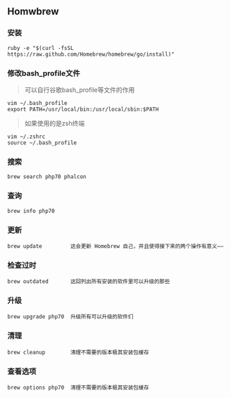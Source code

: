 ## Homwbrew

### 安装
~~~
ruby -e "$(curl -fsSL https://raw.github.com/Homebrew/homebrew/go/install)"
~~~

### 修改bash_profile文件

> 可以自行谷歌bash_profile等文件的作用

~~~
vim ~/.bash_profile
export PATH=/usr/local/bin:/usr/local/sbin:$PATH
~~~

> 如果使用的是zsh终端

~~~
vim ~/.zshrc
source ~/.bash_profile
~~~

### 搜索
~~~
brew search php70 phalcon
~~~

### 查询
~~~
brew info php70
~~~

### 更新
~~~
brew update         这会更新 Homebrew 自己，并且使得接下来的两个操作有意义——
~~~

### 检查过时
~~~
brew outdated       这回列出所有安装的软件里可以升级的那些
~~~

### 升级
~~~
brew upgrade php70  升级所有可以升级的软件们
~~~

### 清理
~~~
brew cleanup        清理不需要的版本极其安装包缓存
~~~

### 查看选项
~~~
brew options php70  清理不需要的版本极其安装包缓存
~~~
